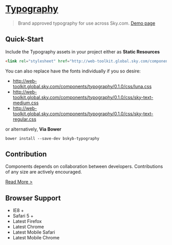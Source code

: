 [Typography](http://skyglobal.github.io/typography/) 
========================

> Brand approved typography for use across Sky.com. [Demo page](http://skyglobal.github.io/typography/)

## Quick-Start

Include the Typography assets in your project either as **Static Resources**

```html
<link rel="stylesheet" href="http://web-toolkit.global.sky.com/components/typography/0.1.0/css/typography.css" />
```
You can also replace have the fonts individually if you so desire:
 * http://web-toolkit.global.sky.com/components/typography/0.1.0/css/luna.css
 * http://web-toolkit.global.sky.com/components/typography/0.1.0/css/sky-text-medium.css
 * http://web-toolkit.global.sky.com/components/typography/0.1.0/css/sky-text-regular.css

or alternatively, **Via Bower**

`bower install --save-dev bskyb-typography`

## Contribution

Components depends on collaboration between developers. Contributions of any size are actively encouraged.

[Read More >](CONTRIBUTING.md)

## Browser Support

 * IE8 +
 * Safari 5 +
 * Latest Firefox
 * Latest Chrome
 * Latest Mobile Safari
 * Latest Mobile Chrome
